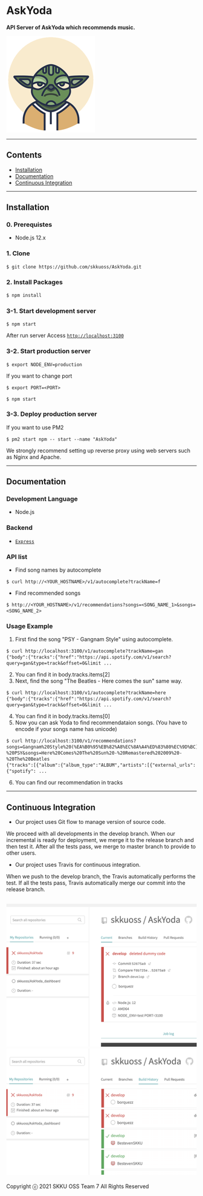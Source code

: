 # AskYoda

**API Server of AskYoda which recommends music.**

![AskYoda](thumbnail.png)

---

## Contents

- [Installation](#installation)
- [Documentation](#documentation)
- [Continuous Integration](#continuous-integration)

---

## Installation

### 0. Prerequistes
- Node.js 12.x

### 1. Clone
```shell
$ git clone https://github.com/skkuoss/AskYoda.git
```

### 2. Install Packages
```bash
$ npm install
```

### 3-1. Start development server

```shell
$ npm start
```

After run server Access [`http://localhost:3100`](http://localhost:3100)

### 3-2. Start production server
```shell
$ export NODE_ENV=production
```
If you want to change port
```shell
$ export PORT=<PORT>
```
```shell
$ npm start
```

### 3-3. Deploy production server

If you want to use PM2
```shell
$ pm2 start npm -- start --name "AskYoda"
```

We strongly recommend setting up reverse proxy using web servers such as Nginx and Apache.

---

## Documentation

### Development Language
- Node.js

### Backend
- [`Express`](https://expressjs.com/ko/)

### API list
- Find song names by autocomplete
```shell
$ curl http://<YOUR_HOSTNAME>/v1/autocomplete?trackName=f
```
- Find recommended songs
```shell
$ http://<YOUR_HOSTNAME>/v1/recommendations?songs=<SONG_NAME_1>&songs=<SONG_NAME_2>
```

### Usage Example
1. First find the song "PSY - Gangnam Style" using autocomplete.
```shell
$ curl http://localhost:3100/v1/autocomplete?trackName=gan
{"body":{"tracks":{"href":"https://api.spotify.com/v1/search?query=gan&type=track&offset=0&limit ...
```
2. You can find it in body.tracks.items[2]
3. Next, find the song "The Beatles - Here comes the sun" same way.
```shell
$ curl http://localhost:3100/v1/autocomplete?trackName=here
{"body":{"tracks":{"href":"https://api.spotify.com/v1/search?query=gan&type=track&offset=0&limit ...
```
4. You can find it in body.tracks.items[0]
5. Now you can ask Yoda to find recommendataion songs. (You have to encode if your songs name has unicode)
```shell
$ curl http://localhost:3100/v1/recommendations?songs=Gangnam%20Style%20(%EA%B0%95%EB%82%A8%EC%8A%A4%ED%83%80%EC%9D%BC)%20-%20PSY&songs=Here%20Comes%20The%20Sun%20-%20Remastered%202009%20-%20The%20Beatles
{"tracks":[{"album":{"album_type":"ALBUM","artists":[{"external_urls":{"spotify": ...
```
6. You can find our recommendation in tracks

---

## Continuous Integration
- Our project uses Git flow to manage version of source code.
  
We proceed with all developments in the develop branch. When our incremental is ready for deployment, we merge it to the release branch and then test it. After all the tests pass, we merge to master branch to provide to other users.

- Our project uses Travis for continuous integration.

When we push to the develop branch, the Travis automatically performs the test. If all the tests pass, Travis automatically merge our commit into the release branch.

![Travis Build](.docs/travis01.png)
![Travis Build history](.docs/travis02.png)
---

Copyright ⓒ 2021 SKKU OSS Team 7 All Rights Reserved